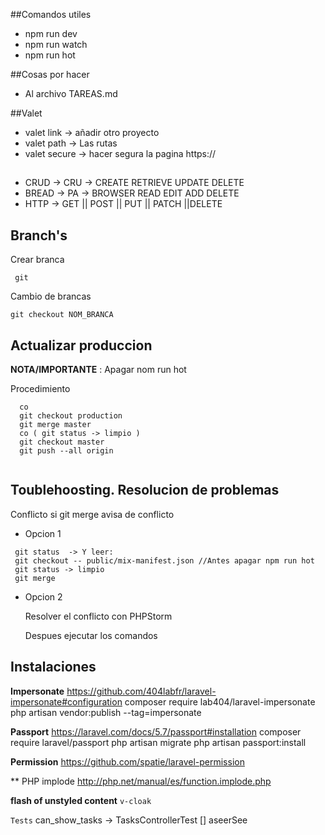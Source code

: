 ##Comandos utiles 
- npm run dev
- npm run watch 
- npm run hot 



##Cosas por hacer
- Al archivo TAREAS.md

##Valet
- valet link -> añadir otro proyecto
- valet path -> Las rutas 
- valet secure -> hacer segura la pagina https://

## 
- CRUD -> CRU -> CREATE RETRIEVE UPDATE DELETE
- BREAD -> PA -> BROWSER READ EDIT ADD DELETE
- HTTP -> GET || POST || PUT || PATCH ||DELETE
  
## Branch's
 
 Crear branca 
 
 ```
  git 
  ```
 
 Cambio de brancas
 
 ```
 git checkout NOM_BRANCA
 ```  
 
## Actualizar produccion
 
 **NOTA/IMPORTANTE** : Apagar nom run hot
 
 Procedimiento
 
 ```
   co
   git checkout production
   git merge master
   co ( git status -> limpio ) 
   git checkout master
   git push --all origin
    
   ```
 
 ## Toublehoosting. Resolucion de problemas  
 
 Conflicto si git merge avisa de conflicto
 
 - Opcion 1
 
 ```
  git status  -> Y leer:
  git checkout -- public/mix-manifest.json //Antes apagar npm run hot 
  git status -> limpio
  git merge 
  ```
 
 - Opcion 2
 
   Resolver el conflicto con PHPStorm  
   
   Despues ejecutar los comandos
  
  ## Instalaciones
   
  **Impersonate**
  https://github.com/404labfr/laravel-impersonate#configuration
composer require lab404/laravel-impersonate
php artisan vendor:publish --tag=impersonate

  **Passport**
  https://laravel.com/docs/5.7/passport#installation
composer require laravel/passport
php artisan migrate
php artisan passport:install

**Permission**
    https://github.com/spatie/laravel-permission


**
PHP implode
http://php.net/manual/es/function.implode.php

**flash of unstyled content**
``v-cloak``

``Tests``
 can_show_tasks -> TasksControllerTest 
 [] aseerSee
 
 